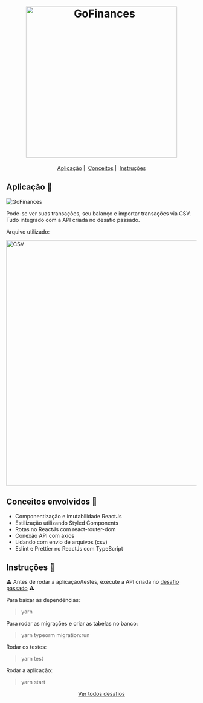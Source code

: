 <h1 align="center">
  <img alt="GoFinances" title="GoFinances" src="https://svgur.com/i/KWR.svg" width="400px" />
</h1>

<p align = "center">
   <a href="#aplicação-rocket">Aplicação</a>&nbsp;|&nbsp;
   <a href="#conceitos-envolvidos-memo">Conceitos</a>&nbsp;|&nbsp;
   <a href="#instruções-scroll">Instruções</a>
</p>

## Aplicação :rocket:

<img alt="GoFinances" title="GoFinances" src="https://im6.ezgif.com/tmp/ezgif-6-0d7ff0926fd4.gif"/>

Pode-se ver suas transações, seu balanço e importar transações via CSV. Tudo integrado com a API criada no desafio passado.

Arquivo utilizado:

<img alt="CSV" src="https://uploaddeimagens.com.br/images/002/611/118/full/Sele%C3%A7%C3%A3o_029.png?1587760770" width="650px" />


## Conceitos envolvidos :memo:

* Componentização e imutabilidade ReactJs
* Estilização utilizando Styled Components
* Rotas no ReactJs com react-router-dom
* Conexão API com axios
* Lidando com envio de arquivos (csv)
* Eslint e Prettier no ReactJs com TypeScript

## Instruções :scroll:

⚠️ Antes de rodar a aplicação/testes, execute a API criada no <a href="https://github.com/navarrotheus/gostack-challenges/tree/master/challenge-06">desafio passado</a> ⚠️

Para baixar as dependências:
> yarn

Para rodar as migrações e criar as tabelas no banco:
> yarn typeorm migration:run

Rodar os testes:
> yarn test

Rodar a aplicação:
> yarn start

<p align = "center">
  <a href="https://github.com/navarrotheus/gostack-challenges">Ver todos desafios</a>
</p>

